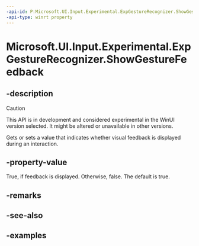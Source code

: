 ```yaml
---
-api-id: P:Microsoft.UI.Input.Experimental.ExpGestureRecognizer.ShowGestureFeedback
-api-type: winrt property
---
```


# Microsoft.UI.Input.Experimental.ExpGestureRecognizer.ShowGestureFeedback

<!--
public bool ShowGestureFeedback { get; set; }
-->

## -description

> [!CAUTION]
> This API is in development and considered experimental in the WinUI version selected. It might be altered or unavailable in other versions.

Gets or sets a value that indicates whether visual feedback is displayed during an interaction.

## -property-value

True, if feedback is displayed. Otherwise, false. The default is true.

## -remarks

## -see-also

## -examples
